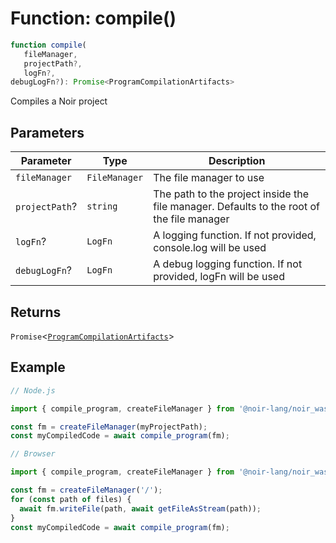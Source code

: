 # Function: compile()

```ts
function compile(
   fileManager, 
   projectPath?, 
   logFn?, 
debugLogFn?): Promise<ProgramCompilationArtifacts>
```

Compiles a Noir project

## Parameters

| Parameter | Type | Description |
| ------ | ------ | ------ |
| `fileManager` | `FileManager` | The file manager to use |
| `projectPath`? | `string` | The path to the project inside the file manager. Defaults to the root of the file manager |
| `logFn`? | `LogFn` | A logging function. If not provided, console.log will be used |
| `debugLogFn`? | `LogFn` | A debug logging function. If not provided, logFn will be used |

## Returns

`Promise`\<[`ProgramCompilationArtifacts`](../index.md#programcompilationartifacts)\>

## Example

```typescript
// Node.js

import { compile_program, createFileManager } from '@noir-lang/noir_wasm';

const fm = createFileManager(myProjectPath);
const myCompiledCode = await compile_program(fm);
```

```typescript
// Browser

import { compile_program, createFileManager } from '@noir-lang/noir_wasm';

const fm = createFileManager('/');
for (const path of files) {
  await fm.writeFile(path, await getFileAsStream(path));
}
const myCompiledCode = await compile_program(fm);
```
